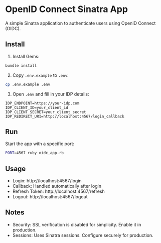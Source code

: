 # OpenID Connect Sinatra App

A simple Sinatra application to authenticate users using OpenID Connect (OIDC).

## Install

1. Install Gems:

```bash
bundle install
```

2. Copy `.env.example` to `.env`:

```bash
cp .env.example .env
```

3. Open `.env` and fill in your IDP details:

```env
IDP_ENDPOINT=https://your-idp.com
IDP_CLIENT_ID=your_client_id
IDP_CLIENT_SECRET=your_client_secret
IDP_REDIRECT_URI=http://localhost:4567/login_callback
```

## Run

Start the app with a specific port:

```bash
PORT=4567 ruby oidc_app.rb
```

## Usage

- Login: http://localhost:4567/login
- Callback: Handled automatically after login
- Refresh Token: http://localhost:4567/refresh
- Logout: http://localhost:4567/logout

## Notes

- Security: SSL verification is disabled for simplicity. Enable it in production.
- Sessions: Uses Sinatra sessions. Configure securely for production.
